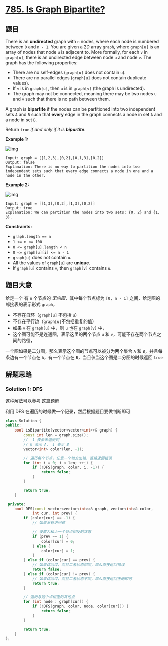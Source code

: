 # [785. Is Graph Bipartite?](https://leetcode.com/problems/is-graph-bipartite/)

## 题目

There is an **undirected** graph with `n` nodes, where each node is numbered between `0` and `n - 1`. You are given a 2D array `graph`, where `graph[u]` is an array of nodes that node `u` is adjacent to. More formally, for each `v` in `graph[u]`, there is an undirected edge between node `u` and node `v`. The graph has the following properties:

- There are no self-edges (`graph[u]` does not contain `u`).
- There are no parallel edges (`graph[u]` does not contain duplicate values).
- If `v` is in `graph[u]`, then `u` is in `graph[v]` (the graph is undirected).
- The graph may not be connected, meaning there may be two nodes `u` and `v` such that there is no path between them.

A graph is **bipartite** if the nodes can be partitioned into two independent sets `A` and `B` such that **every** edge in the graph connects a node in set `A` and a node in set `B`.

Return `true` *if and only if it is **bipartite***.

 

**Example 1:**

![img](https://assets.leetcode.com/uploads/2020/10/21/bi2.jpg)

```
Input: graph = [[1,2,3],[0,2],[0,1,3],[0,2]]
Output: false
Explanation: There is no way to partition the nodes into two independent sets such that every edge connects a node in one and a node in the other.
```

**Example 2:**

![img](https://assets.leetcode.com/uploads/2020/10/21/bi1.jpg)

```
Input: graph = [[1,3],[0,2],[1,3],[0,2]]
Output: true
Explanation: We can partition the nodes into two sets: {0, 2} and {1, 3}.
```

 

**Constraints:**

- `graph.length == n`
- `1 <= n <= 100`
- `0 <= graph[u].length < n`
- `0 <= graph[u][i] <= n - 1`
- `graph[u]` does not contain `u`.
- All the values of `graph[u]` are **unique**.
- If `graph[u]` contains `v`, then `graph[v]` contains `u`.

## 题目大意

给定一个 有 `n` 个节点的 *无向图*，其中每个节点标为 `[0, n - 1]` 之间，给定图的邻接表的表示形式 `graph`，
- 不存在自环（`graph[u]` 不包括 `u`）
- 不存在平行边（`graph[u]`不包括重复的值）
- 如果 `v` 在 `graph[u]` 中，则 `u` 也在 `graph[v]` 中，
- 这个图可能不是连通图，表示这里的两个节点 `u` 和 `v`，可能不存在两个节点之间的路径，

一个图如果是二分图，那么表示这个图的节点可以被分为两个集合 `A` 和 `B`，并且每条边有一个节点在 `A`，有一个节点在 `B`，当且仅当这个图是二分图的时候返回 `true`

## 解题思路



### Solution 1: DFS

这种解法可以参考 [这篇题解](https://books.halfrost.com/leetcode/ChapterFour/0700~0799/0785.Is-Graph-Bipartite/)

利用 DFS 在遍历的时候做一个记录，然后根据题目要做判断即可

````c++
class Solution {
public:
    bool isBipartite(vector<vector<int>>& graph) {
        const int len = graph.size();
        // -1 表示未遍历到
        // 0 表示 A， 1 表示 B
        vector<int> color(len, -1);

        // 遍历每个节点，任意一个地方出错，直接返回错误
        for (int i = 0; i < len; ++i) {
            if (!DFS(graph, color, i, -1)) {
                return false;
            }
        }

        return true;
    }

 private:
    bool DFS(const vector<vector<int>>& graph, vector<int>& color,
            int cur, int prev) {
        if (color[cur] == -1) {
            // 如果没有访问过

            // 设置为和上一个节点相反的状态
            if (prev == 1) {
                color[cur] = 0;
            } else {
                color[cur] = 1;
            }
        } else if (color[cur] == prev) {
            // 如果访问过，而且二者状态相同，那么直接返回错误
            return false;
        } else if (color[cur] != prev) {
            // 如果访问过，而且二者状态不同，那么直接返回正确即可
            return true;
        }

        // 遍历与这个点相连的其他点
        for (int node : graph[cur]) {
            if (!DFS(graph, color, node, color[cur])) {
                return false;
            }
        }

        return true;
    }
};
````

